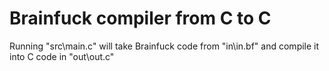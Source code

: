 # Brainfuck compiler from C to C

Running "src\main.c" will take Brainfuck code from "in\in.bf" and compile it into C code in "out\out.c"
